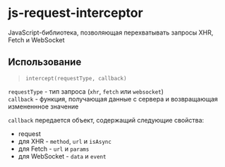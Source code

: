 # js-request-interceptor
JavaScript-библиотека, позволяющая перехватывать запросы XHR, Fetch и WebSocket

## Использование
> `intercept(requestType, callback)`  

`requestType` - тип запроса (`xhr`, `fetch` или `websocket`)  
`callback` - функция, получающая данные с сервера и возвращающая измененнное значение

`callback` передается объект, содержащий следующие свойства: 
- request
- для XHR - `method`, `url` и `isAsync`
- для Fetch - `url` и `params`
- для WebSocket - `data` и `event`
